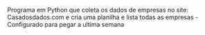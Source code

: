Programa em Python que coleta os dados de empresas no site: Casadosdados.com e cria uma planilha e lista todas as empresas
    - Configurado para pegar a ultima semana
